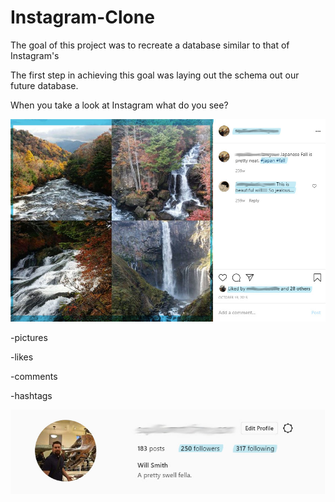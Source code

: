 # Instagram-Clone

The goal of this project was to recreate a database similar to that of Instagram's 

The first step in achieving this goal was laying out the schema out our future database.

When you take a look at Instagram what do you see?

![](Images/Image%20Section.jpg)

-pictures

-likes

-comments

-hashtags

![](Images/User%20Section.jpg)



